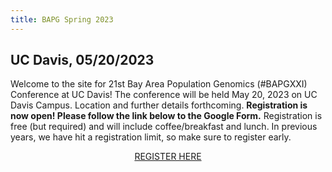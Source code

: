 ```yaml
---
title: BAPG Spring 2023
---
```


## UC Davis, 05/20/2023

Welcome to the site for 21st Bay Area Population Genomics (#BAPGXXI) Conference at UC Davis! The conference will be held May 20, 2023 on UC Davis Campus. Location and further details forthcoming. **Registration is now open! Please follow the link below to the Google Form.** Registration is free (but required) and will include coffee/breakfast and lunch. In previous years, we have hit a registration limit, so make sure to register early.

<center>

[REGISTER HERE](https://docs.google.com/forms/d/1LVScDN76vEnrHq9fsC_pC-Vc4c0NAKIEhkmHdIzQZHQ/viewform?edit_requested=true)

</center>